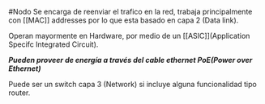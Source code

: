 #Nodo
Se encarga de reenviar el trafico en la red, trabaja principalmente con [[MAC]] addresses por lo que esta basado en capa 2 (Data link).

Operan mayormente en Hardware, por medio de un [[ASIC]](Application Specifc Integrated Circuit).

***Pueden proveer de energía a través del cable ethernet PoE(Power over Ethernet)***

Puede ser un switch capa 3 (Network) si incluye alguna funcionalidad tipo router.



